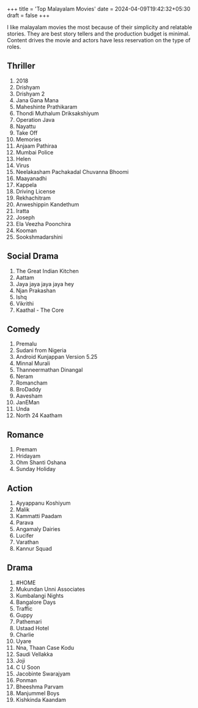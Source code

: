+++
title = 'Top Malayalam Movies'
date = 2024-04-09T19:42:32+05:30
draft = false
+++

I like malayalam movies the most because of their simplicity and relatable stories. They are best story tellers and the production budget is minimal. Content drives the movie and actors have less reservation on the type of roles.

## Thriller

1. 2018
2. Drishyam
3. Drishyam 2
4. Jana Gana Mana
5. Maheshinte Prathikaram
6. Thondi Muthalum Driksakshiyum
7. Operation Java
8. Nayattu
9. Take Off
10. Memories
11. Anjaam Pathiraa
12. Mumbai Police
13. Helen
14. Virus
15. Neelakasham Pachakadal Chuvanna Bhoomi
16. Maayanadhi
17. Kappela
18. Driving License
19. Rekhachitram
20. Anweshippin Kandethum
21. Iratta
22. Joseph
23. Ela Veezha Poonchira
24. Kooman
25. Sookshmadarshini

## Social Drama

1. The Great Indian Kitchen
2. Aattam
3. Jaya jaya jaya jaya hey
4. Njan Prakashan
5. Ishq
6. Vikrithi
7. Kaathal - The Core

## Comedy

1. Premalu
2. Sudani from Nigeria
3. Android Kunjappan Version 5.25
4. Minnal Murali
5. Thanneermathan Dinangal
6. Neram
7. Romancham
8. BroDaddy
9. Aavesham
10. JanEMan
11. Unda
12. North 24 Kaatham

## Romance

1. Premam
2. Hridayam
3. Ohm Shanti Oshana
4. Sunday Holiday

## Action

1. Ayyappanu Koshiyum
2. Malik
3. Kammatti Paadam
4. Parava
5. Angamaly Dairies
6. Lucifer
7. Varathan
8. Kannur Squad

## Drama

1. #HOME
2. Mukundan Unni Associates
3. Kumbalangi Nights
4. Bangalore Days
5. Traffic
6. Guppy
7. Pathemari
8. Ustaad Hotel
9. Charlie
10. Uyare
11. Nna, Thaan Case Kodu
12. Saudi Vellakka
13. Joji
14. C U Soon
15. Jacobinte Swarajyam
16. Ponman
17. Bheeshma Parvam
18. Manjummel Boys
19. Kishkinda Kaandam
